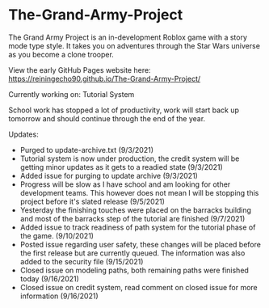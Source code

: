 # The-Grand-Army-Project
The Grand Army Project is an in-development Roblox game with a story mode type style. It takes you on adventures through the Star Wars universe as you become a clone trooper.

View the early GitHub Pages website here: https://reiningecho90.github.io/The-Grand-Army-Project/

Currently working on: Tutorial System

School work has stopped a lot of productivity, work will start back up tomorrow and should continue through the end of the year.

Updates: 
- Purged to update-archive.txt (9/3/2021)
- Tutorial system is now under production, the credit system will be getting minor updates as it gets to a readied state (9/3/2021)
- Added issue for purging to update archive (9/3/2021)
- Progress will be slow as I have school and am looking for other development teams. This however does not mean I will be stopping this project before it's slated release (9/5/2021)
- Yesterday the finishing touches were placed on the barracks building and most of the barracks step of the tutorial are finished (9/7/2021)
- Added issue to track readiness of path system for the tutorial phase of the game. (9/10/2021)
- Posted issue regarding user safety, these changes will be placed before the first release but are currently queued. The information was also added to the security file (9/15/2021)
- Closed issue on modeling paths, both remaining paths were finished today (9/16/2021)
- Closed issue on credit system, read comment on closed issue for more information (9/16/2021)
